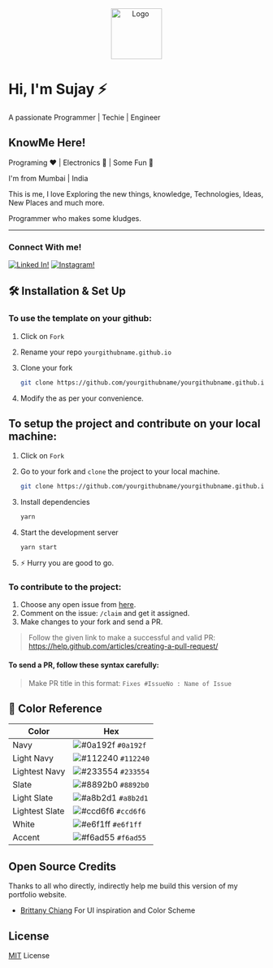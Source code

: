 <div align="center">
  <img alt="Logo" src="https://raw.githubusercontent.com/alaspuresujay/alaspuresujay.github.io/master/public/favicon/android-chrome-384x384.png" width="100" />
</div>

# Hi, I'm Sujay ⚡

A passionate Programmer | Techie | Engineer

## KnowMe Here!

Programing ❤️ | Electronics 💙 | Some Fun 💚

I'm from Mumbai | India

This is me, I love Exploring the new things, knowledge, Technologies, Ideas, New Places and much more.

Programmer who makes some kludges.

---

### Connect With me!

[![Linked In!](https://img.shields.io/badge/Linked%20In-%20-9cf?style=plastic&logo=linkedin)](https://in.linkedin.com/in/alaspuresujay)
[![Instagram!](https://img.shields.io/badge/Instagram-%20-orange?style=plastic&logo=instagram)](https://www.instagram.com/alaspuresujay)

## 🛠 Installation & Set Up

### To use the template on your github:

1. Click on `Fork`
2. Rename your repo `yourgithubname.github.io`
3. Clone your fork

   ```sh
   git clone https://github.com/yourgithubname/yourgithubname.github.io.git
   ```

4. Modify the as per your convenience.

## To setup the project and contribute on your local machine:

1. Click on `Fork`
2. Go to your fork and `clone` the project to your local machine.

   ```sh
   git clone https://github.com/yourgithubname/yourgithubname.github.io.git
   ```

3. Install dependencies
   ```sh
   yarn
   ```
4. Start the development server

   ```
   yarn start
   ```

5. ⚡ Hurry you are good to go.

### To contribute to the project:

1. Choose any open issue from [here](https://github.com/alaspuresujay/alaspuresujay.github.io/issues).
2. Comment on the issue: `/claim` and get it assigned.
3. Make changes to your fork and send a PR.

> Follow the given link to make a successful and valid PR: https://help.github.com/articles/creating-a-pull-request/

#### To send a PR, follow these syntax carefully:

> Make PR title in this format: `Fixes #IssueNo : Name of Issue`

## 🎨 Color Reference

| Color          | Hex                                                                |
| -------------- | ------------------------------------------------------------------ |
| Navy           | ![#0a192f](https://via.placeholder.com/10/0a192f?text=+) `#0a192f` |
| Light Navy     | ![#112240](https://via.placeholder.com/10/0a192f?text=+) `#112240` |
| Lightest Navy  | ![#233554](https://via.placeholder.com/10/303C55?text=+) `#233554` |
| Slate          | ![#8892b0](https://via.placeholder.com/10/8892b0?text=+) `#8892b0` |
| Light Slate    | ![#a8b2d1](https://via.placeholder.com/10/a8b2d1?text=+) `#a8b2d1` |
| Lightest Slate | ![#ccd6f6](https://via.placeholder.com/10/ccd6f6?text=+) `#ccd6f6` |
| White          | ![#e6f1ff](https://via.placeholder.com/10/e6f1ff?text=+) `#e6f1ff` |
| Accent         | ![#f6ad55](https://via.placeholder.com/10/f6ad55?text=+) `#f6ad55` |

## Open Source Credits

Thanks to all who directly, indirectly help me build this version of my portfolio website.

- [Brittany Chiang](https://brittanychiang.com/) For UI inspiration and Color Scheme
<!-- - [InventingWithMonster](https://codesandbox.io/s/framer-motion-side-menu-mx2rw?fontsize=14&module=/src/Example.tsx&file=/src/MenuItem.tsx:497-517) For awesome verticle navbar animation using framer motion. -->

[github]: https://github.com/alaspuresujay
[website]: https://alaspuresujay.github.io

## License

[MIT](https://github.com/alaspuresujay/alaspuresujay.github.io/blob/master/LICENSE) License
